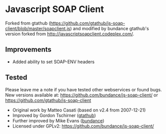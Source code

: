 Javascript SOAP Client
======================

Forked from gtathub (https://github.com/gtathub/js-soap-client/blob/master/soapclient.js) and modified by bundance
gtathub's version forked from http://javascriptsoapclient.codeplex.com/.

Improvements
------------

* Added ability to set SOAP-ENV headers

Tested
------

Please leave me a note if you have tested other webservices or found bugs.
New versions available at: https://github.com/bundance/js-soap-client/ or https://github.com/gtathub/js-soap-client

* Original work by Matteo Casati (based on v2.4 from 2007-12-21)
* Improved by Gordon Tschirner ([gtathub](https://github.com/gtathub))
* Further improved by Mike Evans ([bundance](https://github.com/bundance))
* Licensed under GPLv2: https://github.com/bundance/js-soap-client/
